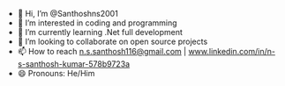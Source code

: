 - 👋 Hi, I’m @Santhoshns2001
- 👀 I’m interested in coding and programming
- 🌱 I’m currently learning .Net full development
- 💞️ I’m looking to collaborate on open source projects
- 📫 How to reach
        n.s.santhosh116@gmail.com | 
        www.linkedin.com/in/n-s-santhosh-kumar-578b9723a
- 😄 Pronouns: He/Him


<!---
Santhoshns2001/Santhoshns2001 is a ✨ special ✨ repository because its `README.md` (this file) appears on your GitHub profile.
You can click the Preview link to take a look at your changes.
--->
